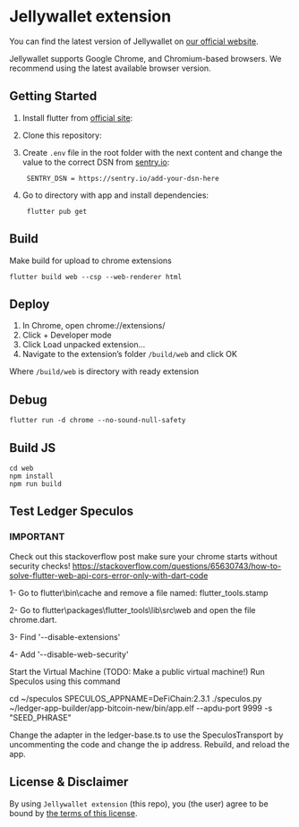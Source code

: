 # Jellywallet extension

You can find the latest version of Jellywallet on [our official website](https://jellywallet.io/).

Jellywallet supports Google Chrome, and Chromium-based browsers. We recommend using the latest available browser version.

## Getting Started

1. Install flutter from [official site](https://docs.flutter.dev/get-started/install):

2. Clone this repository:

3. Create `.env` file in the root folder with the next content and change the value to the correct DSN from [sentry.io](https://docs.sentry.io/product/sentry-basics/dsn-explainer):

        SENTRY_DSN = https://sentry.io/add-your-dsn-here

4. Go to directory with app and install dependencies:

        flutter pub get

## Build
Make build for upload to chrome extensions

    flutter build web --csp --web-renderer html

## Deploy
1. In Chrome, open chrome://extensions/
2. Click + Developer mode
3. Click Load unpacked extension…
4. Navigate to the extension’s folder `/build/web` and click OK

Where `/build/web` is directory with ready extension

## Debug
    flutter run -d chrome --no-sound-null-safety

## Build JS
    cd web
    npm install
    npm run build

## Test Ledger Speculos
### IMPORTANT
Check out this stackoverflow post make sure your chrome starts without security checks!
https://stackoverflow.com/questions/65630743/how-to-solve-flutter-web-api-cors-error-only-with-dart-code

1- Go to flutter\bin\cache and remove a file named: flutter_tools.stamp

2- Go to flutter\packages\flutter_tools\lib\src\web and open the file chrome.dart.

3- Find '--disable-extensions'

4- Add '--disable-web-security'

Start the Virtual Machine (TODO: Make a public virtual machine!)
Run Speculos using this command
   
   cd ~/speculos
   SPECULOS_APPNAME=DeFiChain:2.3.1 ./speculos.py ~/ledger-app-builder/app-bitcoin-new/bin/app.elf --apdu-port 9999  -s "SEED_PHRASE" 

Change the adapter in the ledger-base.ts to use the SpeculosTransport by uncommenting the code and change the ip address.
Rebuild, and reload the app. 

## License & Disclaimer

By using `Jellywallet extension` (this repo), you (the user) agree to be bound by [the terms of this license](LICENSE).
